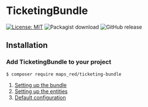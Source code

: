TicketingBundle
============
[![License: MIT](https://img.shields.io/badge/License-MIT-blue.svg)](https://opensource.org/licenses/MIT)
![Packagist download](https://img.shields.io/packagist/dt/maps_red/ticketing-bundle.svg)
![GitHub release](https://img.shields.io/github/release/Mapsred/TicketingBundle/all.svg)

## Installation

### Add TicketingBundle to your project

```console
$ composer require maps_red/ticketing-bundle
```

1. [Setting up the bundle](docs/1-setting_up_the_bundle.md)
2. [Setting up the entities](docs/2-setting_up_the_entities.md)
3. [Default configuration](docs/3-setting_up_the_configuration.md)
